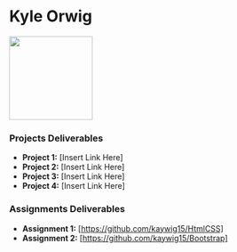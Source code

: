# Kyle Orwig
<img src="./assets/KyleOrwig.JPEG/" style="width:150px;"/>

### Projects Deliverables
- **Project 1:** [Insert Link Here]
- **Project 2:** [Insert Link Here]
- **Project 3:** [Insert Link Here]
- **Project 4:** [Insert Link Here]

### Assignments Deliverables
- **Assignment 1:** [https://github.com/kaywig15/HtmlCSS]
- **Assignment 2:** [https://github.com/kaywig15/Bootstrap]







